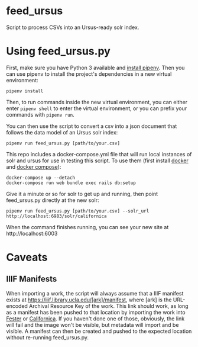 # feed_ursus
Script to process CSVs into an Ursus-ready solr index.

# Using feed_ursus.py

First, make sure you have Python 3 available and [install pipenv](https://pipenv.kennethreitz.org/en/latest/#install-pipenv-today). Then you can use pipenv to install the project's dependencies in a new virtual environment: 

```pipenv install```

Then, to run commands inside the new virtual environment, you can either enter `pipenv shell` to enter the virtual environment, or you can prefix your commands with `pipenv run`.

You can then use the script to convert a csv into a json document that follows the data model of an Ursus solr index:

```pipenv run feed_ursus.py [path/to/your.csv]```

This repo includes a docker-compose.yml file that will run local instances of solr and ursus for use in testing this script. To use them (first install [docker](https://docs.docker.com/install/) and [docker compose](https://docs.docker.com/compose/install/)):

```
docker-compose up --detach
docker-compose run web bundle exec rails db:setup
```

Give it a minute or so for solr to get up and running, then point feed_ursus.py directly at the new solr:

```pipenv run feed_ursus.py [path/to/your.csv] --solr_url http://localhost:6983/solr/californica```

When the command finishes running, you can see your new site at http://localhost:6003

# Caveats

## IIIF Manifests

When importing a work, the script will always assume that a IIIF manifest exists at https://iiif.library.ucla.edu/[ark]/manifest, where [ark] is the URL-encoded Archival Resource Key of the work. This link should work, as long as a manifest has been pushed to that location by importing the work into [Fester](https://github.com/UCLALibrary/fester) or [Californica](https://github.com/UCLALibrary/californica). If you haven't done one of those, obviously, the link will fail and the image won't be visible, but metadata will import and be visible. A manifest can then be created and pushed to the expected location without re-running feed_ursus.py.
